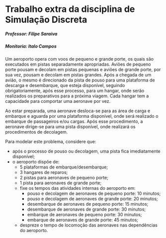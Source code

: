 # Trabalho extra da disciplina de Simulação Discreta
##### Professor: Filipe Saraiva
##### Monitoria: Italo Campos

Um aeroporto opera com voos de pequeno e grande porte, os quais são executados em pistas separadamente apropriadas. Aviões de pequeno porte pousam e decolam em pistas pequenas e aviões de grande porte, por sua vez, pousam e decolam em pistas grandes. Após a chegada de um avião, o mesmo é direcionado da pista de pouso para uma plataforma de descarga e desembarque, que esteja disponível, seguindo obrigatoriamente, após esse processo, para um hangar, onde serão realizados os preparativos para a próxima viagem. Cada hangar tem a capacidade para comportar uma aeronave por vez.

Ao estar preparada, uma aeronave desloca-se para as área de carga e embarque e aguarda por uma plataforma disponível, onde será realizado o embarque de passageiros e/ou cargas. Após esse procedimento, a aeronave dirige-se para uma pista disponível, onde realizará os procedimentos de decolagem. 

Para modelar este problema, considere que:

+ após o processo de pouso ou decolagem, uma pista fica imediatamente disponível;
+ o aeroporto dispõe de:
    - 5 plataformas de embarque/desembarque;
    - 3 hangares de reparos;
    - 2 pistas para aeronaves de pequeno porte;
    - 1 pista para aeronaves de grande porte;
    - fixe os tempos das atividades internas do aeroporto em:
        - pouso e decolagem de aeronaves de pequeno porte: 10 minutos;
        - pouso e decolagem de aeronaves de grande porte: 20 minutos;
        - desembarque de aeronaves de pequeno porte: 15 minutos;
        - desembarque de aeronaves de grande porte: 30 minutos;
        - embarque de aeronaves de pequeno porte: 30 minutos;
        - embarque de aeronaves de grande porte: 45 minutos;
    - despreze o tempo de locomoção das aeronaves nas dependências do aeroporto.